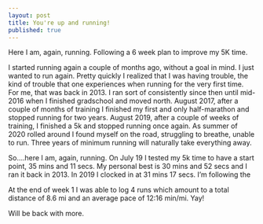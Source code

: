 ```yaml
---
layout: post
title: You're up and running!
published: true
---
```


Here I am, again, running. Following a 6 week plan to improve my 5K time.

I started running again a couple of months ago, without a goal in mind. I just wanted to run again. Pretty quickly I realized that I was having trouble, the kind of trouble that one experiences when running for the very first time. For me, that was back in 2013. I ran sort of consistently since then until mid-2016 when I finished gradschool and moved north. August 2017, after a couple of months of training I finished my first and only half-marathon and stopped running for two years. August 2019, after a couple of weeks of training, I finished a 5k and stopped running once again. As summer of 2020 rolled around I found myself on the road, struggling to breathe, unable to run. Three years of minimum running will naturally take everything away.

So….here I am, again, running. On July 19 I tested my 5k time to have a start point, 35 mins and 11 secs. My personal best is 30 mins and 52 secs and I ran it back in 2013. In 2019 I clocked in at 31 mins 17 secs. I’m following the 

At the end of week 1 I was able to log 4 runs which amount to a total distance of 8.6 mi and an average pace of 12:16 min/mi. Yay!

Will be back with more.

